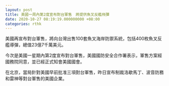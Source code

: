 ```yaml
---
layout: post
title: 美國一周內第2度宣布對台軍售　將提供魚叉反艦飛彈
date: 2020-10-27 08:19:19.000000000 +08:00
categories: rthk
---
```


美國再宣布對台軍售，將向台灣出售100套魚叉海岸防禦系統，包括400枚魚叉反艦導彈，總值23億7千萬美元。

今次是美國一星期內第2度宣布對台軍售，美國國防安全合作署表示，軍售方案經國務院同意，並已經正式知會美國國會。

在北京，當局針對美國早前批准三項對台軍售，昨日宣布制裁洛歇馬丁、波音防務和雷神等對台軍售的美國企業。
